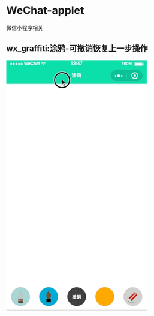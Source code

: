 # WeChat-applet
微信小程序相关

## wx_graffiti:涂鸦-可撤销恢复上一步操作

 ![image](https://github.com/Goddreamwt/WeChat-applet/blob/master/wx_graffiti/gif2.gif)
